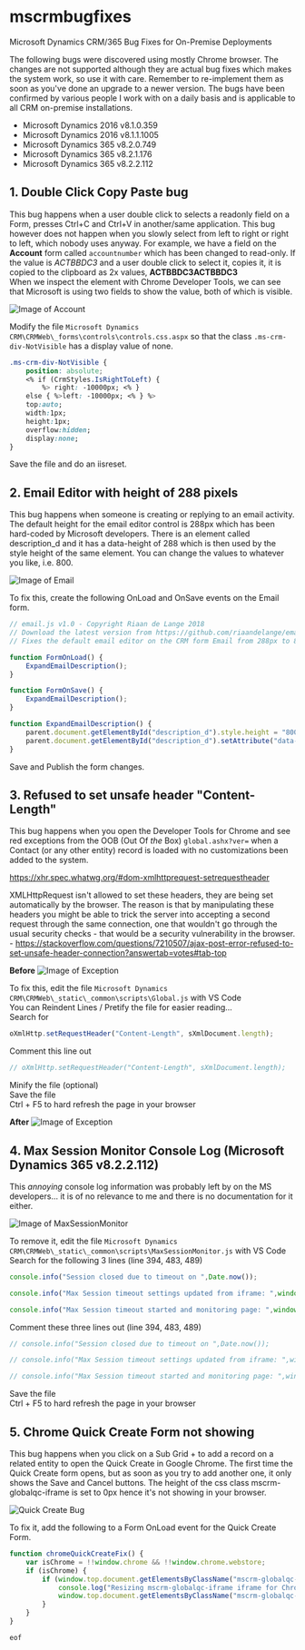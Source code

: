 # mscrmbugfixes
Microsoft Dynamics CRM/365 Bug Fixes for On-Premise Deployments

The following bugs were discovered using mostly Chrome browser. The changes are not supported although they are actual bug fixes which makes the system work, so use it with care. Remember to re-implement them as soon as you've done an upgrade to a newer version.
The bugs have been confirmed by various people I work with on a daily basis and is applicable to all CRM on-premise installations.

- Microsoft Dynamics 2016 v8.1.0.359
- Microsoft Dynamics 2016 v8.1.1.1005
- Microsoft Dynamics 365 v8.2.0.749
- Microsoft Dynamics 365 v8.2.1.176
- Microsoft Dynamics 365 v8.2.2.112  

## 1. Double Click Copy Paste bug
This bug happens when a user double click to selects a readonly field on a Form, presses Ctrl+C and Ctrl+V in another/same application.
This bug however does not happen when you slowly select from left to right or right to left, which nobody uses anyway.
For example, we have a field on the **Account** form called `accountnumber` which has been changed to read-only.
If the value is *ACTBBDC3* and a user double click to select it, copies it, it is copied to the clipboard as 2x values, **ACTBBDC3ACTBBDC3**  
When we inspect the element with Chrome Developer Tools, we can see that Microsoft is using two fields to show the value, both of which is visible.

![Image of Account](https://raw.githubusercontent.com/riaandelange/mscrmbugfixes/master/images/doubleclickexample.png)

Modify the file `Microsoft Dynamics CRM\CRMWeb\_forms\controls\controls.css.aspx` so that the class `.ms-crm-div-NotVisible` has a display value of none.

```css
.ms-crm-div-NotVisible {
    position: absolute;
    <% if (CrmStyles.IsRightToLeft) {
        %> right: -10000px; <% }
    else { %>left: -10000px; <% } %>
    top:auto;
    width:1px;
    height:1px;
    overflow:hidden;
    display:none;
}
```

Save the file and do an iisreset.


## 2. Email Editor with  height of 288 pixels
This bug happens when someone is creating or replying to an email activity. The default height for the email editor control is 288px which has been hard-coded by Microsoft developers. There is an element called description_d and it has a data-height of 288 which is then used by the style height of the same element. You can change the values to whatever you like, i.e. 800.

![Image of Email](https://github.com/riaandelange/mscrmbugfixes/blob/master/images/emailexpand.PNG)

To fix this, create the following OnLoad and OnSave events on the Email form.

```JavaScript
// email.js v1.0 - Copyright Riaan de Lange 2018
// Download the latest version from https://github.com/riaandelange/emailjs
// Fixes the default email editor on the CRM form Email from 288px to 800px height so you can see more details in the Email control.

function FormOnLoad() {
    ExpandEmailDescription();
}

function FormOnSave() {
    ExpandEmailDescription();
}

function ExpandEmailDescription() {
    parent.document.getElementById("description_d").style.height = "800px";
    parent.document.getElementById("description_d").setAttribute("data-height", 800);
}
```

Save and Publish the form changes.

## 3. Refused to set unsafe header "Content-Length"
This bug happens when you open the Developer Tools for Chrome and see red exceptions from the OOB (Out Of *the* Box) `global.ashx?ver=` when a Contact (or any other entity) record is loaded with no customizations been added to the system. 

https://xhr.spec.whatwg.org/#dom-xmlhttprequest-setrequestheader  

XMLHttpRequest isn't allowed to set these headers, they are being set automatically by the browser. The reason is that by manipulating these headers you might be able to trick the server into accepting a second request through the same connection, one that wouldn't go through the usual security checks - that would be a security vulnerability in the browser. - https://stackoverflow.com/questions/7210507/ajax-post-error-refused-to-set-unsafe-header-connection?answertab=votes#tab-top  


**Before**
![Image of Exception](https://github.com/riaandelange/mscrmbugfixes/raw/master/images/refused%20to%20set%20unsafe%20header%20content-lengthNEW.PNG)

To fix this, edit the file `Microsoft Dynamics CRM\CRMWeb\_static\_common\scripts\Global.js` with VS Code  
You can Reindent Lines / Pretify the file for easier reading...  
Search for 
``` JavaScript
oXmlHttp.setRequestHeader("Content-Length", sXmlDocument.length);
```
Comment this line out  
``` JavaScript
// oXmlHttp.setRequestHeader("Content-Length", sXmlDocument.length);
```
Minify the file (optional)  
Save the file  
Ctrl + F5 to hard refresh the page in your browser  

**After**
![Image of Exception](https://github.com/riaandelange/mscrmbugfixes/raw/master/images/refused%20to%20set%20unsafe%20header%20content-length%20afterNEW.PNG)  

## 4. Max Session Monitor Console Log (Microsoft Dynamics 365 v8.2.2.112)
This *annoying* console log information was probably left by on the MS developers... it is of no relevance to me and there is no documentation for it either.  

![Image of MaxSessionMonitor](https://github.com/riaandelange/mscrmbugfixes/raw/master/images/MaxSessionMonitorNEW.PNG)  

To remove it, edit the file `Microsoft Dynamics CRM\CRMWeb\_static\_common\scripts\MaxSessionMonitor.js` with VS Code   
Search for the following 3 lines (line 394, 483, 489)

``` JavaScript
console.info("Session closed due to timeout on ",Date.now());

console.info("Max Session timeout settings updated from iframe: ",window.location.href)

console.info("Max Session timeout started and monitoring page: ",window.location.href)
```
Comment these three lines out (line 394, 483, 489)
``` JavaScript
// console.info("Session closed due to timeout on ",Date.now());

// console.info("Max Session timeout settings updated from iframe: ",window.location.href)

// console.info("Max Session timeout started and monitoring page: ",window.location.href)
```

Save the file  
Ctrl + F5 to hard refresh the page in your browser  

## 5. Chrome Quick Create Form not showing
This bug happens when you click on a Sub Grid + to add a record on a related entity to open the Quick Create in Google Chrome. The first time the Quick Create form opens, but as soon as you try to add another one, it only shows the Save and Cancel buttons. The height of the css class mscrm-globalqc-iframe is set to 0px hence it's not showing in your browser.  

![Quick Create Bug](https://github.com/riaandelange/mscrmbugfixes/raw/master/images/8360.quickcreate.png)

To fix it, add the following to a Form OnLoad event for the Quick Create Form.

``` JavaScript
function chromeQuickCreateFix() {
    var isChrome = !!window.chrome && !!window.chrome.webstore;
    if (isChrome) {
        if (window.top.document.getElementsByClassName("mscrm-globalqc-iframe")[0].style.height == "0px") {
            console.log("Resizing mscrm-globalqc-iframe iframe for Chrome Bug");
            window.top.document.getElementsByClassName("mscrm-globalqc-iframe")[0].style.height = "200px";
        }
    }
}
```

`eof`
